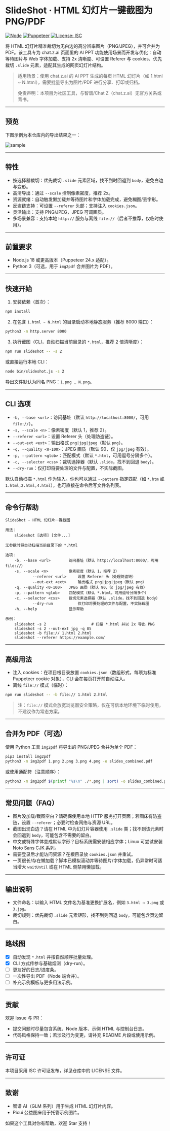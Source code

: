 # SlideShot · HTML 幻灯片一键截图为 PNG/PDF

[![Node](https://img.shields.io/badge/node-%3E=18.0-brightgreen)](https://nodejs.org)
[![Puppeteer](https://img.shields.io/badge/puppeteer-24.x-40B5A4)](https://pptr.dev/)
[![License: ISC](https://img.shields.io/badge/License-ISC-blue.svg)](./LICENSE)

将 HTML 幻灯片精准裁切为无白边的高分辨率图片（PNG/JPEG），并可合并为 PDF。该工具专为 chat.z.ai 页面里的 AI PPT 功能使用场景而开发与优化：自动等待图片与 Web 字体加载、支持 2x 清晰度、可设置 Referer 与 cookies、优先裁切 `.slide` 元素，适配其生成的网页幻灯片结构。

> 适用场景：使用 chat.z.ai 的 AI PPT 生成的每页 HTML 幻灯片（如 1.html ~ N.html），需要批量导出为图片/PDF 进行分享、打印或归档。
> 
> 免责声明：本项目为社区工具，与智谱/Chat Z（chat.z.ai）无官方关系或背书。

---

## 预览

下图示例为本仓库内的导出结果之一：

![sample](./1.png)

---

## 特性

- 按选择器裁切：优先裁切 `.slide` 元素区域，找不到时回退到 `body`，避免白边与变形。
- 高清导出：通过 `--scale` 控制像素密度，推荐 2x。
- 资源就绪：自动触发懒加载并等待图片和字体加载完成，避免糊图/丢字形。
- 反盗链支持：可设置 `--referer` 头部；支持注入 `cookies.json`。
- 灵活输出：支持 PNG/JPEG，JPEG 可调画质。
- 多场景兼容：支持本地 `http://` 服务与离线 `file://`（后者不推荐，仅临时使用）。

---

## 前置要求

- Node.js 18 或更高版本（Puppeteer 24.x 适配）。
- Python 3（可选，用于 `img2pdf` 合并图片为 PDF）。

---

## 快速开始

1) 安装依赖（首次）：

```bash
npm install
```

2) 在包含 `1.html ~ N.html` 的目录启动本地静态服务（推荐 8000 端口）：

```bash
python3 -m http.server 8000
```

3) 执行截图（CLI，自动扫描当前目录的 `*.html`，推荐 2 倍清晰度）：

```bash
npm run slideshot -- -s 2
```

或直接运行本地 CLI：

```bash
node bin/slideshot.js -s 2
```

导出文件默认为同名 PNG：`1.png … N.png`。

---

## CLI 选项

- `-b, --base <url>`：访问基址（默认 `http://localhost:8000/`，可用 `file://`）。
- `-s, --scale <n>`：像素密度（默认 1，推荐 2）。
- `--referer <url>`：设置 Referer 头（处理防盗链）。
- `--out-ext <ext>`：输出格式 `png|jpg|jpeg`（默认 `png`）。
- `-q, --quality <0-100>`：JPEG 画质（默认 90，仅 `jpg/jpeg` 有效）。
- `-p, --pattern <glob>`：匹配模式（默认 `*.html`，可用逗号分隔多个）。
- `-c, --selector <css>`：裁切选择器（默认 `.slide`，找不到回退 `body`）。
- `--dry-run`：仅打印将要处理的文件与配置，不实际截图。

默认自动扫描 `*.html` 作为输入。你也可以通过 `--pattern` 指定匹配（如 `*.htm` 或 `1.html,2.html,4.html`），也可直接在命令后写文件名列表。

---

## 命令行帮助

```
SlideShot - HTML 幻灯片一键截图

用法：
	slideshot [选项] [文件...]

无参数时将自动扫描当前目录下的 *.html

选项：
	-b, --base <url>        访问基址（默认 http://localhost:8000/，可用 file://）
	-s, --scale <n>         像素密度（默认 1，推荐 2）
			--referer <url>     设置 Referer 头（处理防盗链）
			--out-ext <ext>     输出格式 png|jpg|jpeg（默认 png）
	-q, --quality <0-100>   JPEG 画质（默认 90，仅 jpg/jpeg 有效）
	-p, --pattern <glob>    匹配模式（默认 *.html，可用逗号分隔多个）
	-c, --selector <css>    裁切元素选择器（默认 .slide，找不到回退 body）
			--dry-run           仅打印将要处理的文件与配置，不实际截图
	-h, --help              显示帮助

示例：
	slideshot -s 2                    # 扫描 *.html 并以 2x 导出 PNG
	slideshot -s 2 --out-ext jpg -q 85
	slideshot -b file:// 1.html 2.html
	slideshot --referer https://example.com/
```

---

## 高级用法

- 注入 cookies：在项目根目录放置 `cookies.json`（数组形式，每项为标准 Puppeteer cookie 对象），CLI 会在每页打开前自动注入。
- 离线 `file://` 模式（临时）：

```bash
npm run slideshot -- -b file:// 1.html 2.html
```

> 注：`file://` 模式会放宽浏览器安全策略，仅在可信本地环境下临时使用，不建议作为常态方案。

---

## 合并为 PDF（可选）

使用 Python 工具 `img2pdf` 将导出的 PNG/JPEG 合并为单个 PDF：

```bash
pip3 install img2pdf
python3 -m img2pdf 1.png 2.png 3.png 4.png -o slides_combined.pdf
```

或使用通配符（注意顺序）：

```bash
python3 -m img2pdf $(printf "%s\n" ./*.png | sort) -o slides_combined.pdf
```

---

## 常见问题（FAQ）

- 图片没加载/截图空白？请确保使用本地 HTTP 服务打开页面；若图床有防盗链，设置 `--referer`；必要时检查网络与资源 URL。
- 截图出现白边？请在 HTML 中为幻灯片容器使用 `.slide` 类；找不到该元素时会回退到 `body`，可能包含不需要的留白。
- 中文或特殊字体变成默认字形？目标系统需安装相应字体；Linux 可尝试安装 Noto Sans CJK 系列。
- 需要登录后才能访问资源？在根目录放 `cookies.json` 并重试。
- 一页很长/存在懒加载？脚本已模拟滚动并等待图片/字体加载，仍异常时可适当增大 `waitUntil` 或在 HTML 侧禁用懒加载。

---

## 输出说明

- 文件命名：以输入 HTML 文件名为基准更换扩展名，例如 `3.html → 3.png` 或 `3.jpg`。
- 裁切规则：优先裁切 `.slide` 元素矩形，找不到则回退 `body`，可能包含页边留白。

---

## 路线图

- [x] 自动发现 `*.html` 并按自然顺序批量处理。
- [x] CLI 方式传参与基础烟测（dry-run）。
- [ ] 更友好的日志/进度条。
- [ ] 一次性导出 PDF（Node 端合并）。
- [ ] 补充示例模板与更多用法示例。

---

## 贡献

欢迎 Issue 与 PR：

- 提交问题时尽量包含系统、Node 版本、示例 HTML 与控制台日志。
- 代码风格保持一致；若涉及行为变更，请补充 README 片段或使用示例。

---

## 许可证

本项目采用 ISC 许可证发布，详见仓库中的 LICENSE 文件。

---

## 致谢

- 智谱 AI（GLM 系列）用于生成 HTML 幻灯片内容。
- Picui 公益图床用于托管示例图片。

如果这个工具对你有帮助，欢迎 Star 支持！

